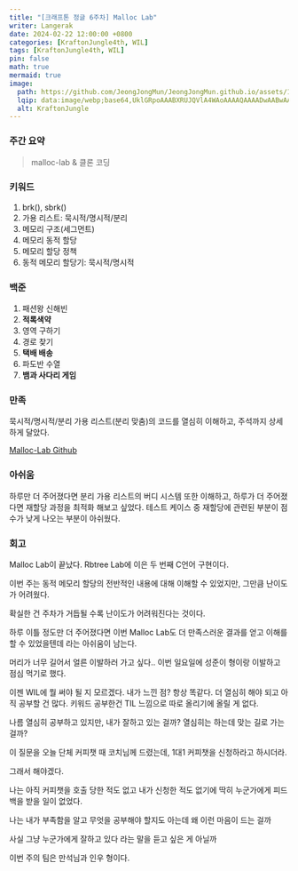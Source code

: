 ```yaml
---
title: "[크래프톤 정글 6주차] Malloc Lab"
writer: Langerak
date: 2024-02-22 12:00:00 +0800
categories: [KraftonJungle4th, WIL]
tags: [KraftonJungle4th, WIL]
pin: false
math: true
mermaid: true
image:
  path: https://github.com/JeongJongMun/JeongJongMun.github.io/assets/101979073/606fb575-ffce-4656-b694-4e14f54f2654
  lqip: data:image/webp;base64,UklGRpoAAABXRUJQVlA4WAoAAAAQAAAADwAABwAAQUxQSDIAAAARL0AmbZurmr57yyIiqE8oiG0bejIYEQTgqiDA9vqnsUSI6H+oAERp2HZ65qP/VIAWAFZQOCBCAAAA8AEAnQEqEAAIAAVAfCWkAALp8sF8rgRgAP7o9FDvMCkMde9PK7euH5M1m6VWoDXf2FkP3BqV0ZYbO6NA/VFIAAAA
  alt: KraftonJungle
---
```


### **주간 요약**

> malloc-lab & 클론 코딩
> 

### **키워드**

1. brk(), sbrk()
2. 가용 리스트: 묵시적/명시적/분리
3. 메모리 구조(세그먼트)
4. 메모리 동적 할당
5. 메모리 할당 정책
6. 동적 메모리 할당기: 묵시적/명시적

### **백준**

1. 패션왕 신해빈
2. **적록색약**
3. 영역 구하기
4. 경로 찾기
5. **택배 배송**
6. 파도반 수열
7. **뱀과 사다리 게임**

### **만족**

묵시적/명시적/분리 가용 리스트(분리 맞춤)의 코드를 열심히 이해하고, 주석까지 상세하게 달았다.

[Malloc-Lab Github](https://github.com/JeongJongMun/malloc-lab)

### **아쉬움**

하루만 더 주어졌다면 분리 가용 리스트의 버디 시스템 또한 이해하고, 하루가 더 주어졌다면 재할당 과정을 최적화 해보고 싶었다. 테스트 케이스 중 재할당에 관련된 부분이 점수가 낮게 나오는 부분이 아쉬웠다.

### **회고**

Malloc Lab이 끝났다. Rbtree Lab에 이은 두 번째 C언어 구현이다.

이번 주는 동적 메모리 할당의 전반적인 내용에 대해 이해할 수 있었지만, 그만큼 난이도가 어려웠다.

확실한 건 주차가 거듭될 수록 난이도가 어려워진다는 것이다.

하루 이틀 정도만 더 주어졌다면 이번 Malloc Lab도 더 만족스러운 결과를 얻고 이해를 할 수 있었을텐데 라는 아쉬움이 남는다.

머리가 너무 길어서 얼른 이발하러 가고 싶다.. 이번 일요일에 성준이 형이랑 이발하고 점심 먹기로 했다.

이젠 WIL에 뭘 써야 될 지 모르겠다. 내가 느낀 점? 항상 똑같다. 더 열심히 해야 되고 아직 공부할 건 많다. 키워드 공부한건 TIL 느낌으로 따로 올리기에 올릴 게 없다.

나름 열심히 공부하고 있지만, 내가 잘하고 있는 걸까? 열심히는 하는데 맞는 길로 가는걸까?

이 질문을 오늘 단체 커피챗 때 코치님께 드렸는데, 1대1 커피챗을 신청하라고 하시더라.

그래서 해야겠다.

나는 아직 커피챗을 호출 당한 적도 없고 내가 신청한 적도 없기에 딱히 누군가에게 피드백을 받을 일이 없었다.

나는 내가 부족함을 알고 무엇을 공부해야 할지도 아는데 왜 이런 마음이 드는 걸까

사실 그냥 누군가에게 잘하고 있다 라는 말을 듣고 싶은 게 아닐까

이번 주의 팀은 만석님과 인우 형이다.